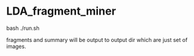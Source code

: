 # LDA_fragment_miner

bash ./run.sh  


fragments and summary will be output to output dir which are just set of images.
